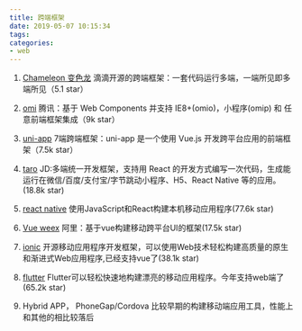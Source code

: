 ```yaml
---
title: 跨端框架
date: 2019-05-07 10:15:34
tags:
categories: 
- web
---
```


1. [Chameleon 变色龙](https://cml.js.org/#/)
    滴滴开源的跨端框架：一套代码运行多端，一端所见即多端所见（5.1 star）

2. [omi](http://omijs.org)
    腾讯：基于 Web Components 并支持 IE8+(omio)，小程序(omip) 和 任意前端框架集成（9k star）

3. [uni-app](https://github.com/dcloudio/uni-app)
   7端跨端框架：uni-app 是一个使用 Vue.js 开发跨平台应用的前端框架（7.5k star）

4. [taro](https://taro.jd.com/)
   JD:多端统一开发框架，支持用 React 的开发方式编写一次代码，生成能运行在微信/百度/支付宝/字节跳动小程序、H5、React Native 等的应用。(18.8k star)

5. [react native](https://facebook.github.io/react-native/)
   使用JavaScript和React构建本机移动应用程序(77.6k star)

6. [Vue weex](https://weex.apache.org/)
    阿里：基于vue构建移动跨平台UI的框架(17.5k star)

7. [ionic](https://ionicframework.com/)
    开源移动应用程序开发框架，可以使用Web技术轻松构建高质量的原生和渐进式Web应用程序,已经支持vue了(38.1k star)

8.  [flutter](https://flutter.dev)
    Flutter可以轻松快速地构建漂亮的移动应用程序。今年支持web端了(65.2k star)

9.  Hybrid APP， PhoneGap/Cordova
    比较早期的构建移动端应用工具，性能上和其他的相比较落后

